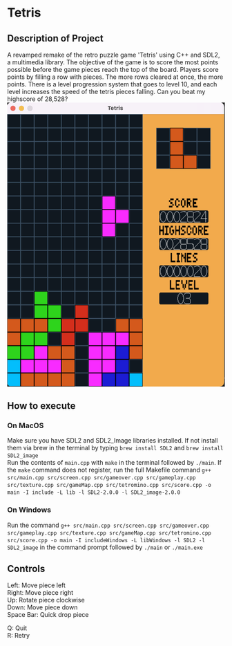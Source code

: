 # Tetris
## Description of Project
A revamped remake of the retro puzzle game 'Tetris' using C++ and SDL2, a multimedia library. The objective of the game is to score the most points possible before the game pieces reach the top of the board. Players score points by filling a row with pieces. The more rows cleared at once, the more points. There is a level progression system that goes to level 10, and each level increases the speed of the tetris pieces falling. Can you beat my highscore of 28,528? <br>
![Screenshot](textures/TetrisMac.png)
## How to execute
### On MacOS
Make sure you have SDL2 and SDL2_Image libraries installed. If not install them via brew in the terminal by typing `brew install SDL2` and `brew install SDL2_image` <br>
Run the contents of `main.cpp` with `make` in the terminal followed by `./main`. If the `make` command does not register, run the full Makefile command `g++ src/main.cpp src/screen.cpp src/gameover.cpp src/gameplay.cpp src/texture.cpp src/gameMap.cpp src/tetromino.cpp src/score.cpp -o main -I include -L lib -l SDL2-2.0.0 -l SDL2_image-2.0.0`

### On Windows
Run the command `g++ src/main.cpp src/screen.cpp src/gameover.cpp src/gameplay.cpp src/texture.cpp src/gameMap.cpp src/tetromino.cpp src/score.cpp -o main -I includeWindows -L libWindows -l SDL2 -l SDL2_image` in the command prompt followed by `./main` or `./main.exe`

## Controls
Left: Move piece left <br>
Right: Move piece right <br>
Up: Rotate piece clockwise <br>
Down: Move piece down <br>
Space Bar: Quick drop piece <br>

Q: Quit <br>
R: Retry <br>
